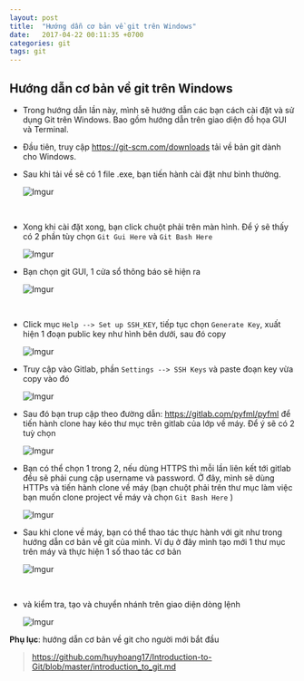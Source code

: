 ```yaml
---
layout: post
title:  "Hướng dẫn cơ bản về git trên Windows"
date:   2017-04-22 00:11:35 +0700
categories: git
tags: git
---
```


## Hướng dẫn cơ bản về git trên Windows

- Trong hướng dẫn lần này, mình sẽ hướng dẫn các bạn cách cài đặt và sử dụng Git trên Windows. Bao gồm hướng dẫn trên giao diện đồ họa GUI và Terminal.

- Đầu tiên, truy cập https://git-scm.com/downloads tải về bản git dành cho Windows.

- Sau khi tải về sẽ có 1 file .exe, bạn tiến hành cài đặt như bình thường.

  ![Imgur](http://i.imgur.com/xWYy3t7.png)

  ​

- Xong khi cài đặt xong, bạn click chuột phải trên màn hình. Để ý sẽ thấy có 2 phần tùy chọn `Git Gui Here` và `Git Bash Here`

  ![Imgur](http://i.imgur.com/vA8D0ET.png)

- Bạn chọn git GUI, 1 cửa sổ thông báo sẽ hiện ra

  ![Imgur](http://i.imgur.com/BoX2oF4.png)

  ​

- Click mục `Help --> Set up SSH_KEY`, tiếp tục chọn `Generate Key`, xuất hiện 1 đoạn public key như hình bên dưới, sau đó copy

  ![Imgur](http://i.imgur.com/OdlO72v.png)

- Truy cập vào Gitlab, phần `Settings --> SSH Keys` và paste đoạn key vừa copy vào đó

  ![Imgur](http://i.imgur.com/9Q4AF9H.png)

- Sau đó bạn trup cập theo đường dẫn: https://gitlab.com/pyfml/pyfml để tiến hành clone hay kéo thư mục trên gitlab của lớp về máy. Để ý sẽ có 2 tuỳ chọn

  ![Imgur](http://i.imgur.com/R57XgaJ.png)

- Bạn có thể chọn 1 trong 2, nếu dùng HTTPS thì mỗi lần liên kết tới gitlab đều sẽ phải cung cập username và password. Ở đây, mình sẽ dùng HTTPs và tiến hành clone về máy (bạn chuột phải trên thư mục làm việc bạn muốn clone project về máy và chọn `Git Bash Here` )

  ![Imgur](http://i.imgur.com/aTwjMPu.png)

- Sau khi clone về máy, bạn có thể thao tác thực hành với git như trong hướng dẫn cơ bản về git của mình. Ví dụ ở đây mình tạo mới 1 thư mục trên máy và thực hiện 1 số thao tác cơ bản

  ![Imgur](http://i.imgur.com/tdsGDEd.png)

  ​

- và kiểm tra, tạo và chuyển nhánh trên giao diện dòng lệnh

  ![Imgur](http://i.imgur.com/LFtFvFh.png)



__Phụ lục__: hướng dẫn cơ bản về git cho người mới bắt đầu 

> https://github.com/huyhoang17/Introduction-to-Git/blob/master/introduction_to_git.md
